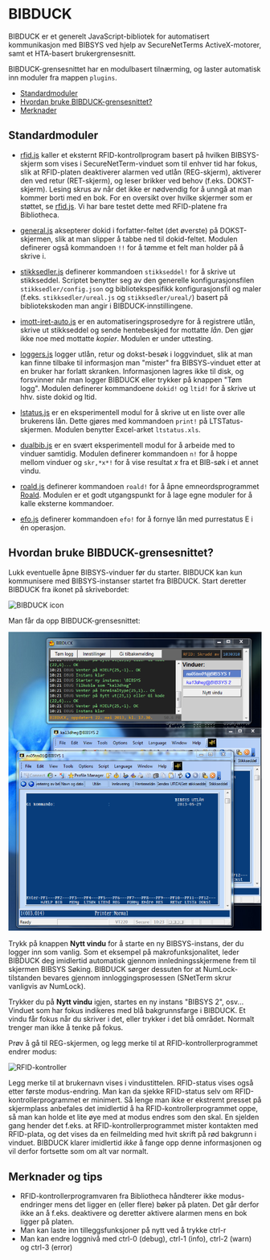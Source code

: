 BIBDUCK
=============

BIBDUCK er et generelt JavaScript-bibliotek for automatisert kommunikasjon med BIBSYS ved hjelp av SecureNetTerms 
ActiveX-motorer, samt et HTA-basert brukergrensesnitt.

BIBDUCK-grensesnittet har en modulbasert tilnærming, og laster automatisk inn moduler fra mappen `plugins`.

- [Standardmoduler](#standardmoduler)
- [Hvordan bruke BIBDUCK-grensesnittet?](#hvordan-bruke-bibduck-grensesnittet)
- [Merknader](#merknader-og-tips)


Standardmoduler
------------

* [rfid.js](plugins/rfid.js) kaller et eksternt RFID-kontrollprogram basert på hvilken BIBSYS-skjerm som vises i 
  SecureNetTerm-vinduet som til enhver tid har fokus, slik at RFID-platen deaktiverer alarmen ved utlån
  (REG-skjerm), aktiverer den ved retur (RET-skjerm), og leser brikker ved behov  (f.eks. DOKST-skjerm). 
  Lesing skrus av når det ikke er nødvendig for å unngå at man kommer borti med en bok. For en oversikt
  over hvilke skjermer som er støttet, se [rfid.js](/scriptotek/bibduck/blob/master/plugins/rfid.js#L133).
  Vi har bare testet dette med RFID-platene fra Bibliotheca.

* [general.js](plugins/general.js) aksepterer dokid i forfatter-feltet (det øverste) på DOKST-skjermen, slik at man 
  slipper å tabbe ned til dokid-feltet. Modulen definerer også kommandoen `!!` for å tømme et felt
  man holder på å skrive i.

* [stikksedler.js](plugins/stikksedler.js) definerer kommandoen `stikkseddel!` for å skrive ut stikkseddel. Scriptet benytter seg 
  av den generelle konfigurasjonsfilen `stikksedler/config.json` og bibliotekspesifikk konfigurasjonsfil
  og maler (f.eks. `stikksedler/ureal.js` og `stikksedler/ureal/`) basert på bibliotekskoden man 
  angir i BIBDUCK-innstillingene.

* [imott-iret-auto.js](plugins/imott-iret-auto.js) er en automatiseringsprosedyre for å registrere utlån, skrive ut stikkseddel 
  og sende hentebeskjed for mottatte *lån*. Den gjør ikke noe med mottatte *kopier*.
  Modulen er under uttesting.

* [loggers.js](plugins/loggers.js) logger utlån, retur og dokst-besøk i loggvinduet, slik at man kan finne tilbake til 
  informasjon man "mister" fra BIBSYS-vinduet etter at en bruker har forlatt skranken. 
  Informasjonen lagres ikke til disk, og forsvinner når man logger BIBDUCK eller trykker på knappen "Tøm logg".
  Modulen definerer kommandoene `dokid!` og `ltid!` for å skrive ut hhv. siste dokid og ltid.

* [lstatus.js](plugins/lstatus.js) er en eksperimentell modul for å skrive ut en liste over alle brukerens lån. Dette gjøres med
  kommandoen `print!` på LTSTatus-skjermen. Modulen benytter Excel-arket `ltstatus.xls`.

* [dualbib.js](plugins/dualbib.js) er en svært eksperimentell modul for å arbeide med to vinduer samtidig. Modulen definerer
  kommandoen `n!` for å hoppe mellom vinduer og `skr,*x*!` for å vise resultat *x* fra et BIB-søk i 
  et annet vindu.

* [roald.js](plugins/roald.js) definerer kommandoen `roald!` for å åpne emneordsprogrammet [Roald](http://folk.uio.no/knuthe/progdist/). 
  Modulen er et godt utgangspunkt for å lage egne moduler for å kalle eksterne kommandoer.

* [efo.js](plugins/efo.js) definerer kommandoen `efo!` for å fornye lån med purrestatus E i én operasjon.

Hvordan bruke BIBDUCK-grensesnittet?
-------------

Lukk eventuelle åpne BIBSYS-vinduer før du starter. BIBDUCK kan kun kommunisere med BIBSYS-instanser startet fra BIBDUCK.
Start deretter BIBDUCK fra ikonet på skrivebordet:

![BIBDUCK icon](http://localhostr.com/file/CjlJkWeoyZCa/desktop-icon.jpg)

Man får da opp BIBDUCK-grensesnittet:

![BIBDUCK grensesnitt](screenshot.png)

Trykk på knappen **Nytt vindu** for å starte en ny BIBSYS-instans, der du logger inn som vanlig.
Som et eksempel på makrofunksjonalitet, leder BIBDUCK deg imidlertid automatisk gjennom 
innledningsskjermene frem til skjermen BIBSYS Søking. BIBDUCK sørger dessuten for at NumLock-tilstanden bevares 
gjennom innloggingsprosessen (SNetTerm skrur vanligvis av NumLock).

Trykker du på **Nytt vindu** igjen, startes en ny instans "BIBSYS 2", osv... 
Vinduet som har fokus indikeres med blå bakgrunnsfarge i BIBDUCK. Et vindu får fokus når du skriver i det, eller
trykker i det blå området. Normalt trenger man ikke å tenke på fokus.

Prøv å gå til REG-skjermen, og legg merke til at RFID-kontrollerprogrammet endrer modus:

![RFID-kontroller](http://localhostr.com/file/YKCVBoZu9TZn/rfid.png)

Legg merke til at brukernavn vises i vindustittelen. RFID-status vises også etter første modus-endring.
Man kan da sjekke RFID-status selv om RFID-kontrollerprogrammet er minimert. 
Så lenge man ikke er ekstremt presset på skjermplass anbefales det imidlertid å ha RFID-kontrollerprogrammet 
oppe, så man kan holde et lite øye med at modus endres som den skal.
En sjelden gang hender det f.eks. at RFID-kontrollerprogrammet mister kontakten med RFID-plata, 
og det vises da en feilmelding med hvit skrift på rød bakgrunn i vinduet. 
BIBDUCK klarer imidlertid *ikke* å fange opp denne informasjonen og vil derfor fortsette som om alt var normalt.


Merknader og tips
-------------
* RFID-kontrollerprogramvaren fra Bibliotheca håndterer ikke modus-endringer mens det 
ligger en (eller flere) bøker på platen. Det går derfor ikke an å f.eks. deaktivere og deretter aktivere
alarmen mens en bok ligger på platen. 
* Man kan laste inn tilleggsfunksjoner på nytt ved å trykke ctrl-r
* Man kan endre loggnivå med ctrl-0 (debug), ctrl-1 (info), ctrl-2 (warn) og ctrl-3 (error)
